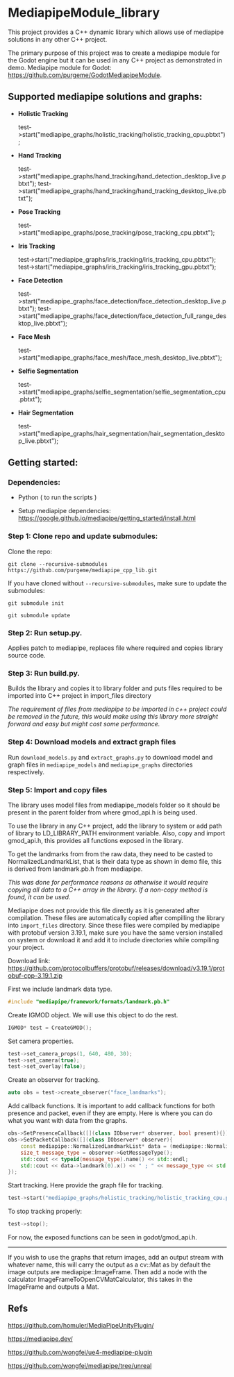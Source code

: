 # MediapipeModule_library

This project provides a C++ dynamic library which allows use of mediapipe solutions in any other C++ project.

The primary purpose of this project was to create a mediapipe module for the Godot engine but it can be used in any C++ project as demonstrated in demo.
Mediapipe module for Godot: https://github.com/purgeme/GodotMediapipeModule.

## Supported mediapipe solutions and graphs:

-   **Holistic Tracking**

    test->start("mediapipe_graphs/holistic_tracking/holistic_tracking_cpu.pbtxt");

-   **Hand Tracking**

    test->start("mediapipe_graphs/hand_tracking/hand_detection_desktop_live.pbtxt");
    test->start("mediapipe_graphs/hand_tracking/hand_tracking_desktop_live.pbtxt");

-   **Pose Tracking**

    test->start("mediapipe_graphs/pose_tracking/pose_tracking_cpu.pbtxt");

-   **Iris Tracking**

    test->start("mediapipe_graphs/iris_tracking/iris_tracking_cpu.pbtxt");
    test->start("mediapipe_graphs/iris_tracking/iris_tracking_gpu.pbtxt");

-   **Face Detection**

    test->start("mediapipe_graphs/face_detection/face_detection_desktop_live.pbtxt");
    test->start("mediapipe_graphs/face_detection/face_detection_full_range_desktop_live.pbtxt");

-   **Face Mesh**

    test->start("mediapipe_graphs/face_mesh/face_mesh_desktop_live.pbtxt");

-   **Selfie Segmentation**

    test->start("mediapipe_graphs/selfie_segmentation/selfie_segmentation_cpu.pbtxt");

-   **Hair Segmentation**

    test->start("mediapipe_graphs/hair_segmentation/hair_segmentation_desktop_live.pbtxt");


## Getting started:

### Dependencies:

- Python ( to run the scripts )

- Setup mediapipe dependencies: https://google.github.io/mediapipe/getting_started/install.html


### Step 1: Clone repo and update submodules:

Clone the repo:

`git clone --recursive-submodules https://github.com/purgeme/mediapipe_cpp_lib.git`

If you have cloned without `--recursive-submodules`, make sure to update the submodules:

`git submodule init`

`git submodule update`

### Step 2: Run setup.py.

Applies patch to mediapipe, replaces file where required and copies library source code.

### Step 3: Run build.py.

Builds the library and copies it to library folder and puts files required to be imported into C++ project in import_files directory

*The requirement of files from mediapipe to be imported in c++ project could be removed in the future, this would make using this library more straight forward and easy but might cost some performance.*

### Step 4: Download models and extract graph files

Run `download_models.py` and `extract_graphs.py` to download model and graph files in `mediapipe_models` and `mediapipe_graphs` directories respectively.

### Step 5: Import and copy files

The library uses model files from mediapipe_models folder so it should be present in the parent folder from where gmod_api.h is being used.

To use the library in any C++ project, add the library to system or add path of library to LD_LIBRARY_PATH environment variable. Also, copy and import gmod_api.h, this provides all functions exposed in the library.

To get the landmarks from from the raw data, they need to be casted to NormalizedLandmarkList, that is their data type as shown in demo file, this is derived from landmark.pb.h from mediapipe.

*This was done for performance reasons as otherwise it would require copying all data to a C++ array in the library. If a non-copy method is found, it can be used.*

Mediapipe does not provide this file directly as it is generated after compilation. These files are automatically copied after compilling the library into `import_files` directory.
Since these files were compiled by mediapipe with protobuf version 3.19.1, make sure you have the same version installed on system or download it and add it to include directories while compiling your project.

Download link: https://github.com/protocolbuffers/protobuf/releases/download/v3.19.1/protobuf-cpp-3.19.1.zip


First we include landmark data type.

```c++
#include "mediapipe/framework/formats/landmark.pb.h"
```

Create IGMOD object. We will use this object to do the rest.

```c++
IGMOD* test = CreateGMOD();
```

Set camera properties.

```c++
test->set_camera_props(1, 640, 480, 30);
test->set_camera(true);
test->set_overlay(false);
```

Create an observer for tracking.

```c++
auto obs = test->create_observer("face_landmarks");
```

Add callback functions. It is important to add callback functions for both presence and packet, even if they are empty.
Here is where you can do what you want with data from the graphs.

```c++
obs->SetPresenceCallback([](class IObserver* observer, bool present){});
obs->SetPacketCallback([](class IObserver* observer){ 
    const mediapipe::NormalizedLandmarkList* data = (mediapipe::NormalizedLandmarkList*)(observer->GetData()); 
    size_t message_type = observer->GetMessageType(); 
    std::cout << typeid(message_type).name() << std::endl;
    std::cout << data->landmark(0).x() << " ; " << message_type << std::endl; 
});
```

Start tracking. Here provide the graph file for tracking.

```c++
test->start("mediapipe_graphs/holistic_tracking/holistic_tracking_cpu.pbtxt");
```

To stop tracking properly:

```c++
test->stop();
```

For now, the exposed functions can be seen in godot/gmod_api.h.

***

If you wish to use the graphs that return images, add an output stream with whatever name, this will carry the output as a cv::Mat as by default the image outputs are mediapipe::ImageFrame. Then add a node with the calculator ImageFrameToOpenCVMatCalculator, this takes in the ImageFrame and outputs a Mat.

## Refs

https://github.com/homuler/MediaPipeUnityPlugin/

https://mediapipe.dev/

https://github.com/wongfei/ue4-mediapipe-plugin

https://github.com/wongfei/mediapipe/tree/unreal
